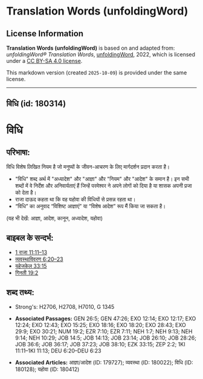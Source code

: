 # Translation Words (unfoldingWord)

## License Information

**Translation Words (unfoldingWord)** is based on and adapted from: _unfoldingWord® Translation Words_, [unfoldingWord](https://unfoldingword.org/utw), 2022, which is licensed under a [CC BY-SA 4.0 license](https://creativecommons.org/licenses/by-sa/4.0/legalcode.en).

This markdown version (created `2025-10-09`) is provided under the same license.



--------------------------------

## विधि (id: 180314)

विधि
====

परिभाषा:
--------

विधि विशेष लिखित नियम है जो मनुष्यों के जीवन\-आचरण के लिए मार्गदर्शन प्रदान करता है।

* "विधि" शब्द अर्थ में "अध्यादेश" और "आज्ञा" और "नियम" और "आदेश" के समान है। इन सभी शब्दों में वे निर्देश और अनिवार्यताएं हैं जिन्हें परमेश्वर ने अपने लोगों को दिया है या शासक अपनी प्रजा को देता है।
* राजा दाऊद कहता था कि वह यहोवा की विधियों से प्रसन्न रहता था।
* “विधि” का अनुवाद “विशिष्ट आज्ञाएं” या “विशेष आदेश” रूप मैं किया जा सकता है।

(यह भी देखें: आज्ञा, आदेश, कानून, अध्यादेश, यहोवा)

बाइबल के सन्दर्भ:
-----------------

* [1 राजा 11:11–13](https://ref.ly/1Kgs0:0)
* [व्यवस्थाविवरण 6:20–23](https://ref.ly/Deut6:20-Deut6:23)
* [यहेजकेल 33:15](https://ref.ly/Ezek33:15)
* [गिनती 19:2](https://ref.ly/Num19:2)

शब्द तथ्य:
----------

* Strong's: H2706, H2708, H7010, G 1345

* **Associated Passages:** GEN 26:5; GEN 47:26; EXO 12:14; EXO 12:17; EXO 12:24; EXO 12:43; EXO 15:25; EXO 18:16; EXO 18:20; EXO 28:43; EXO 29:9; EXO 30:21; NUM 19:2; EZR 7:10; EZR 7:11; NEH 1:7; NEH 9:13; NEH 9:14; NEH 10:29; JOB 14:5; JOB 14:13; JOB 23:14; JOB 26:10; JOB 28:26; JOB 36:6; JOB 36:17; JOB 37:23; JOB 38:10; EZK 33:15; ZEP 2:2; 1KI 11:11–1KI 11:13; DEU 6:20–DEU 6:23
* **Associated Articles:** आज्ञा/आदेश (ID: 179727); व्यवस्था (ID: 180022); विधि (ID: 180128); यहोवा (ID: 180412)

